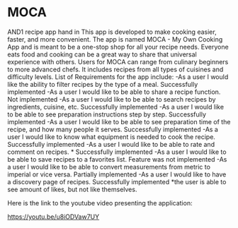 # MOCA
AND1 recipe app hand in
This app is developed to make cooking easier, faster, and more convenient. The app is named MOCA - My Own Cooking App and is meant to be a one-stop shop for all your recipe needs. Everyone eats food and cooking can be a great way to share that universal experience with others. Users for MOCA can range from culinary beginners to more advanced chefs. It includes recipes from all types of cuisines and difficulty levels.
List of Requirements for the app include: 
-As a user I would like the ability to filter recipes by the type of a meal. Successfully implemented
-As a user I would like to be able to share a recipe function. Not implemented
-As a user I would like to be able to search recipes by ingredients, cuisine, etc. Successfully implemented
-As a user I would like to be able to see preparation instructions step by step. Successfully implemented
-As a user I would like to be able to see preparation time of the recipe, and how many people it serves. Successfully implemented
-As a user I would like to know what equipment is needed to cook the recipe. Successfully implemented
-As a user I would like to be able to rate and comment on recipes.  * Successfully implemented
-As a user I would like to be able to save recipes to a favorites list.  Feature was not implemented
-As a user I would like to be able to convert measurements from metric to imperial or vice versa. 
Partially implemented
-As a user I would like to have a discovery page of recipes. Successfully implemented
*the user is able to see amount of likes, but not like themselves. 

Here is the link to the youtube video presenting the application:

https://youtu.be/u8iODVaw7UY
